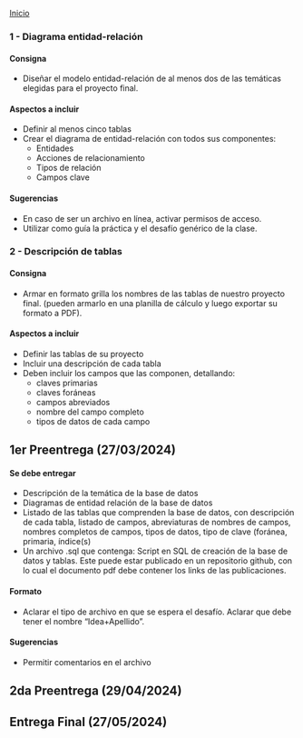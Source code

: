 [Inicio](../README.md)

### 1 - Diagrama entidad-relación

#### Consigna

* Diseñar el modelo entidad-relación de al menos dos de las temáticas elegidas para el proyecto final.
#### Aspectos a incluir

* Definir al menos cinco tablas
* Crear el diagrama de entidad-relación con todos sus componentes:
    * Entidades
    * Acciones de relacionamiento
    * Tipos de relación
    * Campos clave

#### Sugerencias
* En caso de ser un archivo en línea, activar permisos de acceso.
* Utilizar como guía la práctica y el desafío genérico de la clase.

### 2 - Descripción de tablas

#### Consigna
* Armar en formato grilla los nombres de las tablas de nuestro proyecto final. (pueden armarlo en una planilla de cálculo y luego exportar su formato a PDF).

#### Aspectos a incluir

* Definir las tablas de su proyecto
* Incluir una descripción de cada tabla
* Deben incluir los campos que las componen, detallando:
    * claves primarias
    * claves foráneas
    * campos abreviados
    * nombre del campo completo
    * tipos de datos de cada campo

## 1er Preentrega (27/03/2024)

#### Se debe entregar
* Descripción de la temática de la base de datos
* Diagramas de entidad relación de la base de datos
* Listado de las tablas que comprenden la base de datos, con descripción de cada tabla, listado de campos, abreviaturas de nombres de campos, nombres completos de campos, tipos de datos, tipo de clave (foránea, primaria, índice(s)
* Un archivo .sql que contenga:
Script en SQL de creación de la base de datos y tablas. Este puede estar publicado en un repositorio github, con lo cual el documento pdf debe contener los links de las publicaciones. 

#### Formato

* Aclarar el tipo de archivo en que se espera el desafío. Aclarar que debe tener el nombre “Idea+Apellido”.

#### Sugerencias

* Permitir comentarios en el archivo

## 2da Preentrega (29/04/2024)

## Entrega Final (27/05/2024)